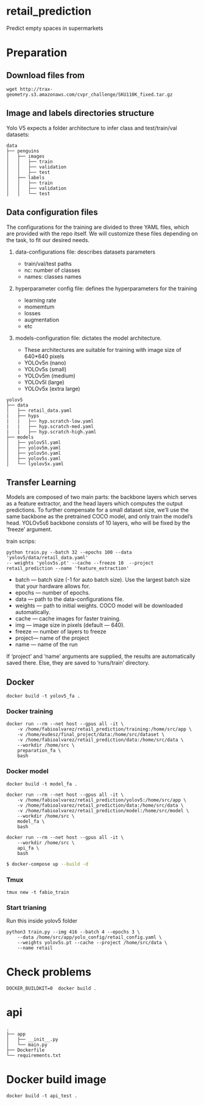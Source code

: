# retail_prediction
Predict empty spaces in supermarkets

# Preparation

## Download files from 

```
wget http://trax-geometry.s3.amazonaws.com/cvpr_challenge/SKU110K_fixed.tar.gz
```

## Image and labels directories structure
Yolo V5 expects a folder architecture to infer class and test/train/val datasets:

```
data
├── penguins
│   ├── images
│   │   ├── train
│   │   ├── validation
│   │   ├── test
│   ├── labels
│   │   ├── train
│   │   ├── validation
│   │   └── test
```

## Data configuration files
The configurations for the training are divided to three YAML files, which are provided
with the repo itself. We will customize these files depending on the task, to fit our 
desired needs.

1. data-configurations file: describes datasets parameters
    - train/val/test paths
    - nc: number of classes
    - names: classes names
    
2. hyperparameter config file: defines the hyperparameters for the training
    - learning rate
    - momemtum
    - losses
    - augmentation
    - etc

3. models-configuration file: dictates the model architecture. 
    - These architectures are suitable for training with image size of 640*640 pixels
    - YOLOv5n (nano)
    - YOLOv5s (small)
    - YOLOv5m (medium)
    - YOLOv5l (large)
    - YOLOv5x (extra large)


```
yolov5
├── data
│   ├── retail_data.yaml
|   ├── hyps
|   |   ├── hyp.scratch-low.yaml
|   |   ├── hyp.scratch-med.yaml
|   |   ├── hyp.scratch-high.yaml
├── models
│   ├── yolov5l.yaml
│   ├── yolov5m.yaml
│   ├── yolov5n.yaml
│   ├── yolov5s.yaml
│   └── lyolov5x.yaml
```

## Transfer Learning
Models are composed of two main parts: the backbone layers which serves as a feature extractor, 
and the head layers which computes the output predictions. To further compensate for a small
dataset size, we’ll use the same backbone as the pretrained COCO model, and only train the
model’s head. YOLOv5s6 backbone consists of 10 layers, who will be fixed by the ‘freeze’ 
argument.

train scrips:
```
python train.py --batch 32 --epochs 100 --data 'yolov5/data/retail_data.yaml'
-- weights 'yolov5s.pt' --cache --freeze 10  --project retail_prediction --name 'feature_extraction'
```

- batch — batch size (-1 for auto batch size). Use the largest batch size that your hardware allows for.
- epochs — number of epochs.
- data — path to the data-configurations file.
- weights — path to initial weights. COCO model will be downloaded automatically.
- cache — cache images for faster training.
- img — image size in pixels (default — 640).
- freeze — number of layers to freeze
- project— name of the project
- name — name of the run

If ‘project’ and ‘name’ arguments are supplied, the results are automatically saved there.
Else, they are saved to ‘runs/train’ directory. 

## Docker
```
docker build -t yolov5_fa .
```
### Docker training

```
docker run --rm --net host --gpus all -it \
    -v /home/fabioalvarez/retail_prediction/training:/home/src/app \
    -v /home/eudesz/final_project/data:/home/src/dataset \
    -v /home/fabioalvarez/retail_prediction/data:/home/src/data \
    --workdir /home/src \
    preparation_fa \
    bash
```

### Docker model

```
docker build -t model_fa .
```

```
docker run --rm --net host --gpus all -it \
    -v /home/fabioalvarez/retail_prediction/yolov5:/home/src/app \
    -v /home/fabioalvarez/retail_prediction/data:/home/src/data \
    -v /home/fabioalvarez/retail_prediction/model:/home/src/model \
    --workdir /home/src \
    model_fa \
    bash
```


```
docker run --rm --net host --gpus all -it \
    --workdir /home/src \
    api_fa \
    bash
```


```bash
$ docker-compose up --build -d
```

### Tmux
```
tmux new -t fabio_train
```

### Start trianing

Run this inside yolov5 folder

```
python3 train.py --img 416 --batch 4 --epochs 3 \
    --data /home/src/app/yolo_config/retail_config.yaml \
    --weights yolov5s.pt --cache --project /home/src/data \
    --name retail
```

# Check problems
```
DOCKER_BUILDKIT=0  docker build .
```





# api
```
.
├── app
│   ├── __init__.py
│   └── main.py
├── Dockerfile
└── requirements.txt

```


# Docker build image

```
docker build -t api_test .
```